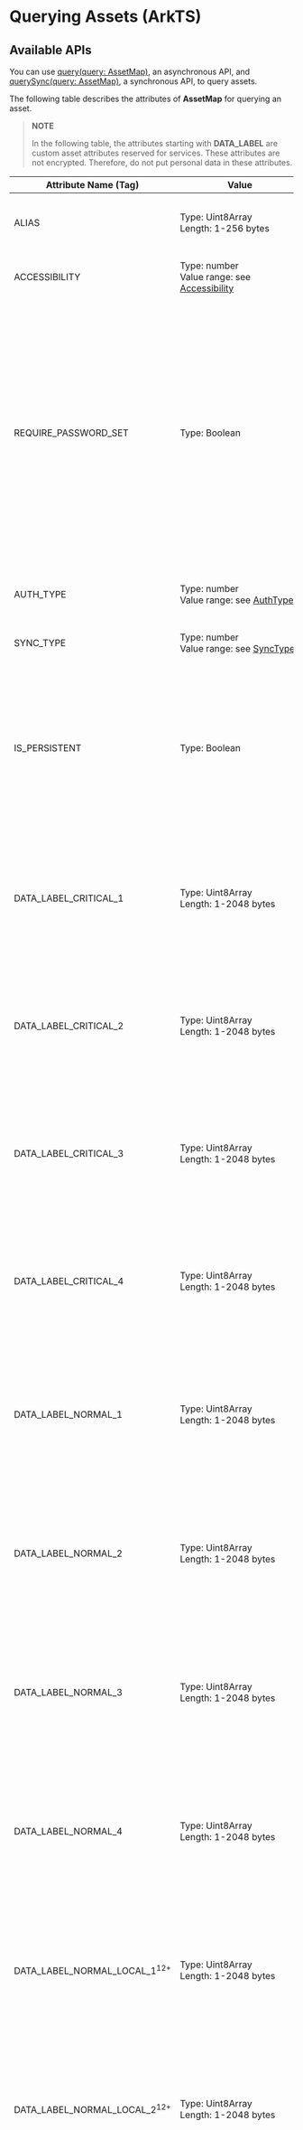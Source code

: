 # Querying Assets (ArkTS)

## Available APIs

You can use [query(query: AssetMap)](../../reference/apis-asset-store-kit/js-apis-asset.md#assetquery), an asynchronous API, and [querySync(query: AssetMap)](../../reference/apis-asset-store-kit/js-apis-asset.md#assetquerysync12), a synchronous API, to query assets.

The following table describes the attributes of **AssetMap** for querying an asset.
>**NOTE**
>
>In the following table, the attributes starting with **DATA_LABEL** are custom asset attributes reserved for services. These attributes are not encrypted. Therefore, do not put personal data in these attributes.

| Attribute Name (Tag)       | Value                                            | Mandatory | Description                                                        |
| --------------------- | ------------------------------------------------------------ | -------- | ------------------------------------------------------------ |
| ALIAS                 | Type: Uint8Array<br>Length: 1-256 bytes                           | No    | Asset alias, which uniquely identifies an asset.                      |
| ACCESSIBILITY         | Type: number<br>Value range: see [Accessibility](../../reference/apis-asset-store-kit/js-apis-asset.md#accessibility)| No    | Access control based on the lock screen status.                               |
| REQUIRE_PASSWORD_SET  | Type: Boolean                                                  | No    | Whether the asset is accessible only when a lock screen password is set. The value **true** means the asset is accessible only when a lock screen password is set. The value **false** means that the asset can be accessed regardless of whether a lock screen password is set.                |
| AUTH_TYPE             | Type: number<br>Value range: see [AuthType](../../reference/apis-asset-store-kit/js-apis-asset.md#authtype)| No    | Type of user authentication required for accessing the asset.                              |
| SYNC_TYPE             | Type: number<br>Value range: see [SyncType](../../reference/apis-asset-store-kit/js-apis-asset.md#synctype)| No    | Type of sync supported by the asset.                                     |
| IS_PERSISTENT         | Type: Boolean                                                  | No    | Whether to retain the asset when the application is uninstalled. The value **true** means to retain the asset even after the application is uninstalled. The value **false** means the opposite.              |
| DATA_LABEL_CRITICAL_1 | Type: Uint8Array<br>Length: 1-2048 bytes                       | No    | Asset attribute information customized by the service with integrity protection.<br>**NOTE**: The data length is 1 to 512 bytes before API version 12.|
| DATA_LABEL_CRITICAL_2 | Type: Uint8Array<br>Length: 1-2048 bytes                       | No    | Asset attribute information customized by the service with integrity protection.<br>**NOTE**: The data length is 1 to 512 bytes before API version 12.|
| DATA_LABEL_CRITICAL_3 | Type: Uint8Array<br>Length: 1-2048 bytes                       | No    | Asset attribute information customized by the service with integrity protection.<br>**NOTE**: The data length is 1 to 512 bytes before API version 12.|
| DATA_LABEL_CRITICAL_4 | Type: Uint8Array<br>Length: 1-2048 bytes                       | No    | Asset attribute information customized by the service with integrity protection.<br>**NOTE**: The data length is 1 to 512 bytes before API version 12.|
| DATA_LABEL_NORMAL_1   | Type: Uint8Array<br>Length: 1-2048 bytes                       | No    | Asset attribute information customized by the service without integrity protection.<br>**NOTE**: The data length is 1 to 512 bytes before API version 12.|
| DATA_LABEL_NORMAL_2   | Type: Uint8Array<br>Length: 1-2048 bytes                       | No    | Asset attribute information customized by the service without integrity protection.<br>**NOTE**: The data length is 1 to 512 bytes before API version 12.|
| DATA_LABEL_NORMAL_3   | Type: Uint8Array<br>Length: 1-2048 bytes                       | No    | Asset attribute information customized by the service without integrity protection.<br>**NOTE**: The data length is 1 to 512 bytes before API version 12.|
| DATA_LABEL_NORMAL_4   | Type: Uint8Array<br>Length: 1-2048 bytes                       | No    | Asset attribute information customized by the service without integrity protection.<br>**NOTE**: The data length is 1 to 512 bytes before API version 12.|
| DATA_LABEL_NORMAL_LOCAL_1<sup>12+</sup> | Type: Uint8Array<br>Length: 1-2048 bytes| No| Local attribute information about the asset. The value is assigned by the service without integrity protection and will not be synced.|
| DATA_LABEL_NORMAL_LOCAL_2<sup>12+</sup> | Type: Uint8Array<br>Length: 1-2048 bytes| No| Local attribute information about the asset. The value is assigned by the service without integrity protection and will not be synced.|
| DATA_LABEL_NORMAL_LOCAL_3<sup>12+</sup> | Type: Uint8Array<br>Length: 1-2048 bytes| No| Local attribute information about the asset. The value is assigned by the service without integrity protection and will not be synced.|
| DATA_LABEL_NORMAL_LOCAL_4<sup>12+</sup> | Type: Uint8Array<br>Length: 1-2048 bytes| No| Local attribute information about the asset. The value is assigned by the service without integrity protection and will not be synced.|
| RETURN_TYPE           | Type: number<br>Value range: see [ReturnType](../../reference/apis-asset-store-kit/js-apis-asset.md#returntype)| No    | Type of the asset query result to return.            |
| RETURN_LIMIT          | Type: number                                                | No    | Maximum number of asset records returned.                                        |
| RETURN_OFFSET         | Type: number<br>Value range: 1-65536                             | No    | Offset of the asset query result.<br>**NOTE**: This parameter specifies the starting asset record to return in batch asset query.                                |
| RETURN_ORDERED_BY     | Type: number<br>Value: asset.Tag.DATA_LABEL_xxx.            | No    | How the query results are sorted. Currently, the results can be sorted only by **DATA_LABEL**.<br>**NOTE**: By default, assets are returned in the order in which they are added.|
| REQUIRE_ATTR_ENCRYPTED<sup>14+</sup> | Type: Boolean| No| Whether to query the encrypted data of service customized supplementary information. The value **true** means to query the encrypted data of service customized supplementary information; the value **false** means to query the non-encrypted data of service customized supplementary information. The default value is **false**.|
| GROUP_ID<sup>18+</sup> | Type: Uint8Array<br>Length: 7-127 bytes| No| Group to which the asset to be queried belongs. By default, this parameter is not specified.|

## Constraints

Assets queried in batches need to be transmitted to services through the IPC channel. Due to the limitation of the IPC buffer size, you are advised to query a maximum of 40 assets at a time.

## Example

> **NOTE**
>
> The **asset** module provides an asynchronous API and a synchronous API for querying assets. The following uses the asynchronous API as an example. For more information about the APIs, see [Asset Store Service](../../reference/apis-asset-store-kit/js-apis-asset.md).
>
> For details about how to query the plaintext of an asset in a group, see [Querying the Plaintext of an Asset in a Group](asset-js-group-access-control.md#querying-the-plaintext-of-an-asset-in-a-group). For details about how to query the attributes of an asset in a group, see [Querying the Attributes of an Asset in a Group](asset-js-group-access-control.md#querying-the-attributes-of-an-asset-in-a-group).

### Querying the Plaintext of an Asset

Query the plaintext of asset **demo_alias**.

```typescript
import { asset } from '@kit.AssetStoreKit';
import { util } from '@kit.ArkTS';
import { BusinessError } from '@kit.BasicServicesKit';

function stringToArray(str: string): Uint8Array {
  let textEncoder = new util.TextEncoder();
  return textEncoder.encodeInto(str);
}

function arrayToString(arr: Uint8Array): string {
  let textDecoder = util.TextDecoder.create("utf-8", { ignoreBOM: true });
  let str = textDecoder.decodeToString(arr, { stream: false })
  return str;
}

let query: asset.AssetMap = new Map();
query.set(asset.Tag.ALIAS, stringToArray('demo_alias')); // Specify the alias of the asset to query.
query.set(asset.Tag.RETURN_TYPE, asset.ReturnType.ALL); // Return all asset information, including attributes and asset plaintext.
try {
  asset.query(query).then((res: Array<asset.AssetMap>) => {
    for (let i = 0; i < res.length; i++) {
      // Parse the secret.
      let secret: Uint8Array = res[i].get(asset.Tag.SECRET) as Uint8Array;
      // Convert uint8array to string
      let secretStr: string = arrayToString(secret);
    }
  }).catch ((err: BusinessError) => {
    console.error(`Failed to query Asset. Code is ${err.code}, message is ${err.message}`);
  });
} catch (error) {
  let err = error as BusinessError;
  console.error(`Failed to query Asset. Code is ${err.code}, message is ${err.message}`);
}
```

### Querying Attributes of an Asset

Query attributes of asset **demo_alias**.

```typescript
import { asset } from '@kit.AssetStoreKit';
import { util } from '@kit.ArkTS';
import { BusinessError } from '@kit.BasicServicesKit';

function stringToArray(str: string): Uint8Array {
  let textEncoder = new util.TextEncoder();
  return textEncoder.encodeInto(str);
}

let query: asset.AssetMap = new Map();
query.set(asset.Tag.ALIAS, stringToArray('demo_alias')); // Specify the alias of the asset to query.
query.set(asset.Tag.RETURN_TYPE, asset.ReturnType.ATTRIBUTES); // Return only the attributes of the asset, that is, the result does not include the asset plaintext.
try {
  asset.query(query).then((res: Array<asset.AssetMap>) => {
    for (let i = 0; i < res.length; i++) {
      // Parse the attributes.
      let accessibility: number = res[i].get(asset.Tag.ACCESSIBILITY) as number;
    }
  }).catch ((err: BusinessError) => {
    console.error(`Failed to query Asset. Code is ${err.code}, message is ${err.message}`);
  });
} catch (error) {
  let err = error as BusinessError;
  console.error(`Failed to query Asset. Code is ${err.code}, message is ${err.message}`);
}
```

### Querying Attributes of Assets

Query attributes of assets with tag 1 of **demo_label** and return a total of 10 records sorted by **DATA_LABEL_NORMAL_1** starting from the fifth record that matches the search criteria.

```typescript
import { asset } from '@kit.AssetStoreKit';
import { util } from '@kit.ArkTS';
import { BusinessError } from '@kit.BasicServicesKit';

function stringToArray(str: string): Uint8Array {
  let textEncoder = new util.TextEncoder();
  return textEncoder.encodeInto(str);
}

let query: asset.AssetMap = new Map();
query.set(asset.Tag.RETURN_TYPE, asset.ReturnType.ATTRIBUTES); // Return only the attributes of the asset, that is, the result does not include the asset plaintext.
query.set(asset.Tag.DATA_LABEL_NORMAL_1, stringToArray('demo_label'));
query.set(asset.Tag.RETURN_OFFSET, 5); // Return results from the fifth asset that matches the search criteria.
query.set(asset.Tag.RETURN_LIMIT, 10); // Return information about 10 assets that match the search criteria.
query.set(asset.Tag.RETURN_ORDERED_BY, asset.Tag.DATA_LABEL_NORMAL_1); // Sort the query results by DATA_LABEL_NORMAL_1.
try {
  asset.query(query).then((res: Array<asset.AssetMap>) => {
    for (let i = 0; i < res.length; i++) {
      // Parse the attributes.
      let accessibility: number = res[i].get(asset.Tag.ACCESSIBILITY) as number;
    }
  }).catch ((err: BusinessError) => {
    console.error(`Failed to query Asset. Code is ${err.code}, message is ${err.message}`);
  });
} catch (error) {
  let err = error as BusinessError;
  console.error(`Failed to query Asset. Code is ${err.code}, message is ${err.message}`);
}
```
